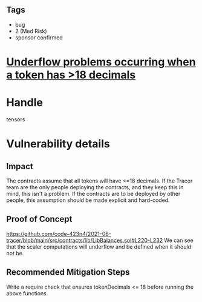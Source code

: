 ## Tags

- bug
- 2 (Med Risk)
- sponsor confirmed

# [Underflow problems occurring when a token has >18 decimals](https://github.com/code-423n4/2021-06-tracer-findings/issues/116) 

# Handle

tensors


# Vulnerability details

## Impact
The contracts assume that all tokens will have <=18 decimals. If the Tracer team are the only people deploying the
contracts, and they keep this in mind, this isn't a problem. If the contracts are to be deployed by other people, this assumption should be made explicit and hard-coded.
 
## Proof of Concept
https://github.com/code-423n4/2021-06-tracer/blob/main/src/contracts/lib/LibBalances.sol#L220-L232
We can see that the scaler computations will underflow and be defined when it should not be.

## Recommended Mitigation Steps
Write a require check that ensures tokenDecimals <= 18 before running the above functions.

